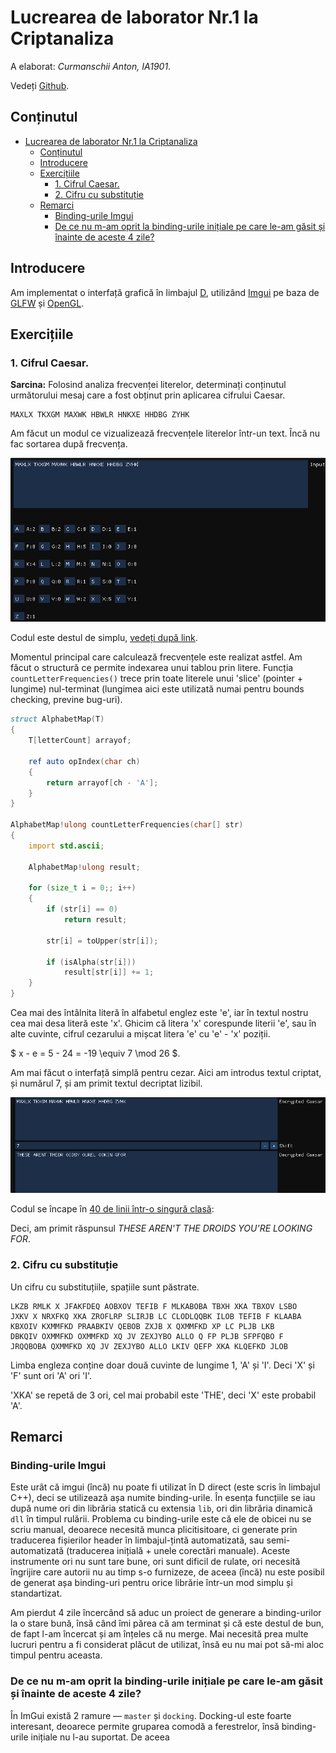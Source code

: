

# Lucrearea de laborator Nr.1 la Criptanaliza

A elaborat: *Curmanschii Anton, IA1901*.

Vedeți [Github](https://github.com/AntonC9018/uni_cryptanalysis). 

## Conținutul

- [Lucrearea de laborator Nr.1 la Criptanaliza](#lucrearea-de-laborator-nr1-la-criptanaliza)
  - [Conținutul](#conținutul)
  - [Introducere](#introducere)
  - [Exercițiile](#exercițiile)
    - [1. Cifrul Caesar.](#1-cifrul-caesar)
    - [2. Cifru cu substituție](#2-cifru-cu-substituție)
  - [Remarci](#remarci)
    - [Binding-urile Imgui](#binding-urile-imgui)
    - [De ce nu m-am oprit la binding-urile inițiale pe care le-am găsit și înainte de aceste 4 zile?](#de-ce-nu-m-am-oprit-la-binding-urile-inițiale-pe-care-le-am-găsit-și-înainte-de-aceste-4-zile)

## Introducere

Am implementat o interfață grafică în limbajul [D](https://dlang.org/), utilizând [Imgui](https://github.com/ocornut/imgui) pe baza de [GLFW](https://www.glfw.org/) și [OpenGL](https://www.opengl.org/).

## Exercițiile

### 1. Cifrul Caesar.

**Sarcina:** Folosind analiza frecvenței literelor, determinați conținutul următorului mesaj care a fost obținut prin aplicarea cifrului Caesar.

```
MAXLX TKXGM MAXWK HBWLR HNKXE HHDBG ZYHK
```

Am făcut un modul ce vizualizează frecvențele literelor într-un text.
Încă nu fac sortarea după frecvența.

![Frequencies](images/lab1_frequencies.png)

Codul este destul de simplu, [vedeți după link](https://github.com/AntonC9018/uni_cryptanalysis/blob/9d20c6838edfa86313602813d1a53d7b6ab890b3/source/app.d#L67-L210).

Momentul principal care calculează frecvențele este realizat astfel.
Am făcut o structură ce permite indexarea unui tablou prin litere.
Funcția `countLetterFrequencies()` trece prin toate literele unui 'slice' (pointer + lungime) nul-terminat (lungimea aici este utilizată numai pentru bounds checking, previne bug-uri).
```d
struct AlphabetMap(T)
{
    T[letterCount] arrayof;

    ref auto opIndex(char ch)
    {
        return arrayof[ch - 'A'];
    }
}

AlphabetMap!ulong countLetterFrequencies(char[] str)
{
    import std.ascii;

    AlphabetMap!ulong result;

    for (size_t i = 0;; i++)
    {
        if (str[i] == 0)
            return result;

        str[i] = toUpper(str[i]);

        if (isAlpha(str[i]))
            result[str[i]] += 1;
    }
}
```

Cea mai des întâlnita literă în alfabetul englez este 'e', iar în textul nostru cea mai desa literă este 'x'.
Ghicim că litera 'x' corespunde literii 'e', sau în alte cuvinte, cifrul cezarului a mișcat litera 'e' cu 'e' - 'x' poziții.

$ x - e = 5 - 24 = -19 \equiv 7 \mod 26 $.

Am mai făcut o interfață simplă pentru cezar. 
Aici am introdus textul criptat, și numărul 7, și am primit textul decriptat lizibil.

![](images/lab1_caesar.png)

Codul se încape în [40 de linii într-o singură clasă](https://github.com/AntonC9018/uni_cryptanalysis/blob/9d20c6838edfa86313602813d1a53d7b6ab890b3/source/app.d#L20-L65):

Deci, am primit răspunsul *THESE AREN'T THE DROIDS YOU'RE LOOKING FOR*.


### 2. Cifru cu substituție

Un cifru cu substituțiile, spațiile sunt păstrate.

```
LKZB RMLK X JFAKFDEQ AOBXOV TEFIB F MLKABOBA TBXH XKA TBXOV LSBO 
JXKV X NRXFKQ XKA ZROFLRP SLIRJB LC CLODLQQBK ILOB TEFIB F KLAABA 
KBXOIV KXMMFKD PRAABKIV QEBOB ZXJB X QXMMFKD XP LC PLJB LKB 
DBKQIV OXMMFKD OXMMFKD XQ JV ZEXJYBO ALLO Q FP PLJB SFPFQBO F 
JRQQBOBA QXMMFKD XQ JV ZEXJYBO ALLO LKIV QEFP XKA KLQEFKD JLOB
```

Limba engleza conține doar două cuvinte de lungime 1, 'A' și 'I'. Deci 'X' și 'F' sunt ori 'A' ori 'I'.

'XKA' se repetă de 3 ori, cel mai probabil este 'THE', deci 'X' este probabil 'A'.

## Remarci

### Binding-urile Imgui

Este urât că imgui (încă) nu poate fi utilizat în D direct (este scris în limbajul C++), deci se utilizează așa numite binding-urile.
În esența funcțiile se iau după nume ori din librăria statică cu extensia `lib`, ori din librăria dinamică `dll` în timpul rulării.
Problema cu binding-urile este că ele de obicei nu se scriu manual, deoarece necesită munca plicitisitoare, ci generate prin traducerea fișierilor header în limbajul-țintă automatizată, sau semi-automatizată (traducerea inițială + unele corectări manuale).
Aceste instrumente ori nu sunt tare bune, ori sunt dificil de rulate, ori necesită îngrijire care autorii nu au timp s-o furnizeze, de aceea (încă) nu este posibil de generat așa binding-uri pentru orice librărie într-un mod simplu și standartizat.

Am pierdut 4 zile încercând să aduc un proiect de generare a binding-urilor la o stare bună, însă când îmi părea că am terminat și că este destul de bun, de fapt l-am încercat și am înțeles că nu merge. 
Mai necesită prea multe lucruri pentru a fi considerat plăcut de utilizat, însă eu nu mai pot să-mi aloc timpul pentru aceasta.

### De ce nu m-am oprit la binding-urile inițiale pe care le-am găsit și înainte de aceste 4 zile?

În ImGui există 2 ramure — `master` și `docking`. 
Docking-ul este foarte interesant, deoarece permite gruparea comodă a ferestrelor, însă binding-urile inițiale nu l-au suportat.
De aceea